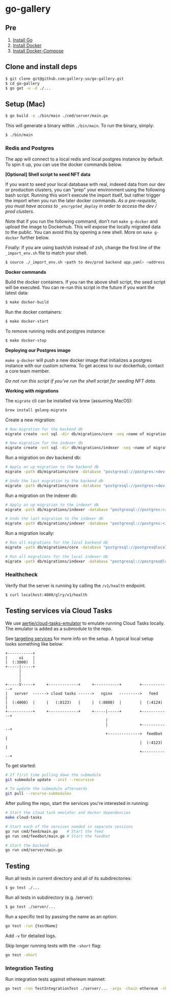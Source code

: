 # go-gallery

## Pre

1. [Install Go](https://golang.org/doc/install)
2. [Install Docker](https://www.docker.com/products/docker-desktop)
3. [Install Docker-Compose](https://docs.docker.com/compose/install/)

## Clone and install deps

```bash
$ git clone git@github.com:gallery-so/go-gallery.git
$ cd go-gallery
$ go get -u -d ./...
```

## Setup (Mac)

```bash
$ go build -o ./bin/main ./cmd/server/main.go
```

This will generate a binary within `./bin/main`. To run the binary, simply:

```bash
$ ./bin/main
```

### Redis and Postgres

The app will connect to a local redis and local postgres instance by default. To spin it up, you can use the docker commands below.

**[Optional] Shell script to seed NFT data**

If you want to seed your local database with real, indexed data from our dev or production clusters, you can "prep" your environment using the following bash script. Running this won't execute the import itself, but rather trigger the import when you run the later docker commands. _As a pre-requisite, you must have access to `_encrypted_deploy` in order to access the dev / prod clusters_.

Note that if you run the following command, don't run `make g-docker` and upload the image to Dockerhub. This will expose the locally migrated data to the public. You can avoid this by opening a
new shell. More on `make g-docker` further below.

Finally: if you are using bash/sh instead of zsh, change the first line of the `_import_env.sh` file to match your shell.

```bash
$ source ./_import_env.sh <path to dev/prod backend app.yaml> <address of dev/prod wallet to import data>
```

**Docker commands**

Build the docker containers. If you ran the above shell script, the seed script will be executed. You can re-run this script in the future if you want the latest data:

```bash
$ make docker-build
```

Run the docker containers:

```bash
$ make docker-start
```

To remove running redis and postgres instance:

```bash
$ make docker-stop
```

**Deploying our Postgres image**

`make g-docker` will push a new docker image that initializes a postgres instance with our custom schema. To get access to our dockerhub, contact a core team member.

_Do not run this script if you've run the shell script for seeding NFT data._

**Working with migrations**

The `migrate` cli can be installed via brew (assuming MacOS):
```bash
brew install golang-migrate
```

Create a new migration:
```bash
# New migration for the backend db
migrate create -ext sql -dir db/migrations/core -seq <name of migration>

# New migration for the indexer db
migrate create -ext sql -dir db/migrations/indexer -seq <name of migration>
```

Run a migration on dev backend db:
```bash
# Apply an up migration to the backend db
migrate -path db/migrations/core -database "postgresql://postgres:<dev db password here>@34.102.59.201:5432/postgres" up

# Undo the last migration to the backend db
migrate -path db/migrations/core -database "postgresql://postgres:<dev db password here>@34.102.59.201:5432/postgres" down 1
```

Run a migration on the indexer db:
```bash
# Apply an up migration to the indexer db
migrate -path db/migrations/indexer -database "postgresql://postgres:<indexer db password here>@<indexer db ip>:5432/postgres" up

# Undo the last migration to the indexer db
migrate -path db/migrations/indexer -database "postgresql://postgres:<indexer db password here>@<indexer db ip>:5432/postgres" down 1
```

Run a migration locally:
```bash
# Run all migrations for the local backend db
migrate -path db/migrations/core -database "postgresql://postgres@localhost:5432/postgres?sslmode=disable" up

# Run all migrations for the local indexer db
migrate -path db/migrations/indexer -database "postgresql://postgres@localhost:5433/postgres?sslmode=disable" up
```

### Healthcheck

Verify that the server is running by calling the `/v1/health` endpoint.

```bash
$ curl localhost:4000/glry/v1/health
```

## Testing services via Cloud Tasks
We use [aertje/cloud-tasks-emulator](https://github.com/aertje/cloud-tasks-emulator) to emulate running Cloud Tasks locally. The emulator is added as a submodule to the repo.

See [targeting services](https://github.com/aertje/cloud-tasks-emulator#targeting-services) for more info on the setup. A typical local setup looks something like below:
```
+-----------+
|     ui    |
|  (:3000)  |
+-----|-----+
      |
      |
      |
+-----V-----+     +-------------+     +-----------+        +------------+
|   server  ------> cloud tasks ------>   nginx   --------->   feed     |
|  (:4000)  |     |   (:8123)   |     |  (:8080)  |        |  (:4124)   |
+-----------+     +-------------+     +-----|-----+        +------------+
                                            |
                                            |              +------------+
                                            +-------------->  feedbot   |
                                                           |  (:4123)   |
                                                           +------------+
```

To get started:
```bash
# If first time pulling down the submodule
git submodule update --init --recursive

# To update the submodule afterwards
git pull --recurse-submodules
```

After pulling the repo, start the services you're interested in running:
```bash
# Start the cloud task emulator and docker dependencies
make cloud-tasks

# Start each of the services needed in separate sessions
go run cmd/feed/main.go    # Start the feed
go run cmd/feedbot/main.go # Start the feedbot

# Start the backend
go run cmd/server/main.go
```

## Testing

Run all tests in current directory and all of its subdirectories:

```bash
$ go test ./...
```

Run all tests in subdirectory (e.g. /server):

```bash
$ go test ./server/...
```

Run a specific test by passing the name as an option:

```bash
go test -run {testName}
```

Add `-v` for detailed logs.

Skip longer running tests with the `-short` flag:

```bash
go test -short
```

### Integration Testing

Run integration tests against ethereum mainnet:

```bash
go test -run TestIntegrationTest ./server/... -args -chain ethereum -chainID 1
```
